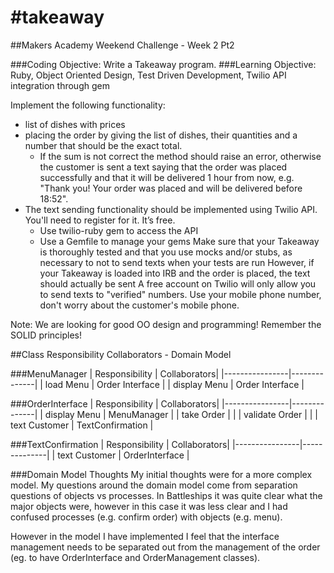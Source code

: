 #takeaway
========

##Makers Academy Weekend Challenge - Week 2 Pt2

###Coding Objective: Write a Takeaway program.
###Learning Objective: Ruby, Object Oriented Design, Test Driven Development, Twilio API integration through gem

Implement the following functionality:
- list of dishes with prices
- placing the order by giving the list of dishes, their quantities and a number that should be the exact total. 
  - If the sum is not correct the method should raise an error, otherwise the customer is sent a text saying that the order was placed successfully and that it will be delivered 1 hour from now, e.g. "Thank you! Your order was placed and will be delivered before 18:52".
- The text sending functionality should be implemented using Twilio API. You'll need to register for it. It’s free.
  - Use twilio-ruby gem to access the API
  - Use a Gemfile to manage your gems
Make sure that your Takeaway is thoroughly tested and that you use mocks and/or stubs, as necessary to not to send texts when your tests are run
However, if your Takeaway is loaded into IRB and the order is placed, the text should actually be sent
A free account on Twilio will only allow you to send texts to "verified" numbers. Use your mobile phone number, don't worry about the customer's mobile phone.

Note: We are looking for good OO design and programming! Remember the SOLID principles!

##Class Responsibility Collaborators - Domain Model

###MenuManager
| Responsibility | Collaborators|
|----------------|--------------|
| load Menu      | Order Interface |
| display Menu   | Order Interface |

###OrderInterface
| Responsibility | Collaborators|
|----------------|--------------|
| display Menu   | MenuManager |
| take Order     | |
| validate Order | |
| text Customer | TextConfirmation |

###TextConfirmation
| Responsibility | Collaborators|
|----------------|--------------|
| text Customer  | OrderInterface | 

###Domain Model Thoughts
My initial thoughts were for a more complex model. My questions around the domain model come from separation questions of objects vs processes. In Battleships it was quite clear what the major objects were, however in this case it was less clear and I had confused processes (e.g. confirm order) with objects (e.g. menu).

However in the model I have implemented I feel that the interface management needs to be separated out from the management of the order (eg. to have OrderInterface and OrderManagement classes).





